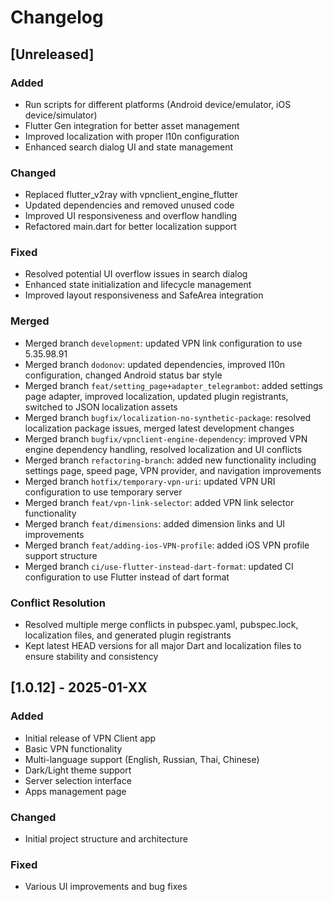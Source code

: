 # Changelog


## [Unreleased]

### Added
- Run scripts for different platforms (Android device/emulator, iOS device/simulator)
- Flutter Gen integration for better asset management
- Improved localization with proper l10n configuration
- Enhanced search dialog UI and state management

### Changed
- Replaced flutter_v2ray with vpnclient_engine_flutter
- Updated dependencies and removed unused code
- Improved UI responsiveness and overflow handling
- Refactored main.dart for better localization support

### Fixed
- Resolved potential UI overflow issues in search dialog
- Enhanced state initialization and lifecycle management
- Improved layout responsiveness and SafeArea integration

### Merged
- Merged branch `development`: updated VPN link configuration to use 5.35.98.91
- Merged branch `dodonov`: updated dependencies, improved l10n configuration, changed Android status bar style
- Merged branch `feat/setting_page+adapter_telegrambot`: added settings page adapter, improved localization, updated plugin registrants, switched to JSON localization assets
- Merged branch `bugfix/localization-no-synthetic-package`: resolved localization package issues, merged latest development changes
- Merged branch `bugfix/vpnclient-engine-dependency`: improved VPN engine dependency handling, resolved localization and UI conflicts
- Merged branch `refactoring-branch`: added new functionality including settings page, speed page, VPN provider, and navigation improvements
- Merged branch `hotfix/temporary-vpn-uri`: updated VPN URI configuration to use temporary server
- Merged branch `feat/vpn-link-selector`: added VPN link selector functionality
- Merged branch `feat/dimensions`: added dimension links and UI improvements
- Merged branch `feat/adding-ios-VPN-profile`: added iOS VPN profile support structure
- Merged branch `ci/use-flutter-instead-dart-format`: updated CI configuration to use Flutter instead of dart format

### Conflict Resolution
- Resolved multiple merge conflicts in pubspec.yaml, pubspec.lock, localization files, and generated plugin registrants
- Kept latest HEAD versions for all major Dart and localization files to ensure stability and consistency

## [1.0.12] - 2025-01-XX

### Added
- Initial release of VPN Client app
- Basic VPN functionality
- Multi-language support (English, Russian, Thai, Chinese)
- Dark/Light theme support
- Server selection interface
- Apps management page

### Changed
- Initial project structure and architecture

### Fixed
- Various UI improvements and bug fixes 